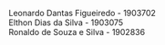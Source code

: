 Leonardo Dantas Figueiredo - 1903702  
Elthon Dias da Silva - 1903075  
Ronaldo de Souza e Silva - 1902836  
